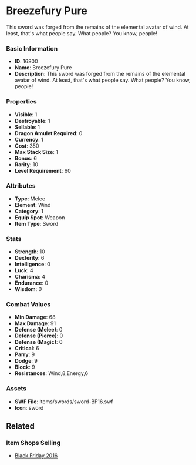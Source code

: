 # Breezefury Pure

This sword was forged from the remains of the elemental avatar of wind. At least, that's what people say. What people? You know, people!

### Basic Information

- **ID**: 16800
- **Name**: Breezefury Pure
- **Description**: This sword was forged from the remains of the elemental avatar of wind. At least, that&#039;s what people say. What people? You know, people!

### Properties

- **Visible**: 1
- **Destroyable**: 1
- **Sellable**: 1
- **Dragon Amulet Required**: 0
- **Currency**: 1
- **Cost**: 350
- **Max Stack Size**: 1
- **Bonus**: 6
- **Rarity**: 10
- **Level Requirement**: 60

### Attributes

- **Type**: Melee
- **Element**: Wind
- **Category**: 1
- **Equip Spot**: Weapon
- **Item Type**: Sword

### Stats

- **Strength**: 10
- **Dexterity**: 6
- **Intelligence**: 0
- **Luck**: 4
- **Charisma**: 4
- **Endurance**: 0
- **Wisdom**: 0

### Combat Values

- **Min Damage**: 68
- **Max Damage**: 91
- **Defense (Melee)**: 0
- **Defense (Pierce)**: 0
- **Defense (Magic)**: 0
- **Critical**: 6
- **Parry**: 9
- **Dodge**: 9
- **Block**: 9
- **Resistances**: Wind,8,Energy,6

### Assets

- **SWF File**: items/swords/sword-BF16.swf
- **Icon**: sword

## Related

### Item Shops Selling

- [Black Friday 2016](../item-shops/533-black-friday-2016.md)

